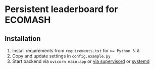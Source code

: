 # Persistent leaderboard for ECOMASH

## Installation
1. Install requirements from `requirements.txt` for `>= Python 3.8`
2. Copy and update settings in `config.example.py`
3. Start backend via `uvicorn main:app` or [via supervisord](http://supervisord.org/) or [systemd](https://es.wikipedia.org/wiki/Systemd)
